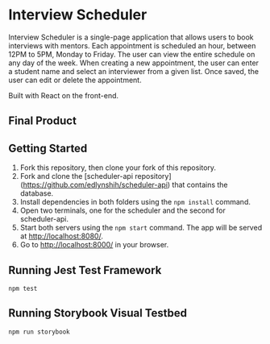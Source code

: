 # Interview Scheduler

Interview Scheduler is a single-page application that allows users to book interviews with mentors. Each appointment is scheduled an hour, between 12PM to 5PM, Monday to Friday. The user can view the entire schedule on any day of the week. When creating a new appointment, the user can enter a student name and select an interviewer from a given list. Once saved, the user can edit or delete the appointment.

Built with React on the front-end.

## Final Product


## Getting Started
1. Fork this repository, then clone your fork of this repository.
2. Fork and clone the [scheduler-api repository] (https://github.com/edlynshih/scheduler-api) that contains the database.
3. Install dependencies in both folders using the `npm install` command.
4. Open two terminals, one for the scheduler and the second for scheduler-api. 
5. Start both servers using the `npm start` command. The app will be served at <http://localhost:8080/>.
5. Go to <http://localhost:8000/> in your browser.

## Running Jest Test Framework

```
npm test
```

## Running Storybook Visual Testbed

```sh
npm run storybook
```
